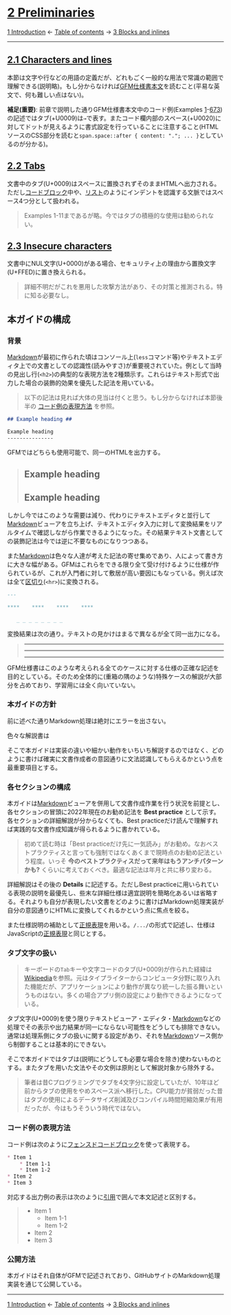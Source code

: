 # [2 Preliminaries](https://higuma.github.io/github-flabored-markdown/#preliminaries)

[1 Introduction](introduction.md)
← [Table of contents](index.md) →
[3 Blocks and inlines](blocks-and-inlines.md)

------------------------------------------------------------------------

## [2.1 Characters and lines](https://higuma.github.io/github-flabored-markdown/#characters-and-lines)

本節は文字や行などの用語の定義だが、どれもごく一般的な用法で常識の範囲で理解できる(説明略)。もし分からなければ[GFM仕様書本文](https://higuma.github.io/github-flabored-markdown/#characters-and-lines)を読むこと(平易な英文で、何も難しい点はない)。

__補足(重要)__: 前章で説明した通りGFM仕様書本文中のコード例(Examples [1](https://higuma.github.io/github-flabored-markdown/#example-1)-[673](https://higuma.github.io/github-flabored-markdown/#example-673))の記述ではタブ(+U0009)は`→`で表す。またコード欄内部のスペース(+U0020)に対してドットが見えるように書式設定を行っていることに注意すること(HTMLソースのCSS部分を読むと`span.space::after { content: "."; ... }`としているのが分かる)。

## [2.2 Tabs](https://higuma.github.io/github-flabored-markdown/#tabs)

文書中のタブ(U+0009)はスペースに置換されずそのままHTMLへ出力される。ただし[コードブロック](leaf-blocks.md#45-fenced-code-blocks)中や、[リスト](container-blocks.md#54-lists)のようにインデントを認識する文脈ではスペース4つ分として扱われる。

> Examples 1-11まであるが略。今ではタブの積極的な使用は勧められない。

## [2.3 Insecure characters](https://higuma.github.io/github-flabored-markdown/#insecure-characters)

文書中にNUL文字(U+0000)がある場合、セキュリティ上の理由から置換文字(U+FFED)に置き換えられる。

> 詳細不明だがこれを悪用した攻撃方法があり、その対策と推測される。特に知る必要なし。

## 本ガイドの構成

### 背景

[Markdown]が最初に作られた頃はコンソール上(`less`コマンド等)やテキストエディタ上での文書としての認識性(読みやすさ)が重要視されていた。例として当時の見出し行(`<h2>`)の典型的な表現方法を2種類示す。これらはテキスト形式で出力した場合の装飾的効果を優先した記法を用いている。

> 以下の記法は見れば大体の見当は付くと思う。もし分からなければ本節後半の [コード例の表現方法](#コード例の表現方法) を参照。

```markdown
## Example heading ##

Example heading
---------------
```

GFMではどちらも使用可能で、同一のHTMLを出力する。

> ## Example heading ##
> 
> Example heading
> ---------------

しかし今ではこのような需要は減り、代わりにテキストエディタと並行して[Markdown]ビューアを立ち上げ、テキストエディタ入力に対して変換結果をリアルタイムで確認しながら作業できるようになった。その結果テキスト文書としての装飾記法は今では逆に不要なものになりつつある。

また[Markdown]は色々な人達が考えた記法の寄せ集めであり、人によって書き方に大きな幅がある。GFMはこれらをできる限り全て受け付けるように仕様が作られているが、これが入門者に対して敷居が高い要因にもなっている。例えば次は全て[区切り](leaf-blocks.md#41-thematic-breaks)(`<hr>`)に変換される。

```markdown
---

****    ****    ****    ****

   _ _ _ _ _ _ _ _
```

変換結果は次の通り。テキストの見かけはまるで異なるが全て同一出力になる。

> ---
> 
> ****    ****    ****    ****
> 
>    _ _ _ _ _ _ _ _

GFM仕様書はこのような考えられる全てのケースに対する仕様の正確な記述を目的としている。そのため全体的に(重箱の隅のような)特殊ケースの解説が大部分を占めており、学習用には全く向いていない。

### 本ガイドの方針

前に述べた通りMarkdown処理は絶対にエラーを出さない。


色々な解説書は



そこで本ガイドは実装の違いや細かい動作をいちいち解説するのではなく、どのように書けば確実に文書作成者の意図通りに文法認識してもらえるかという点を最重要項目とする。

### 各セクションの構成

本ガイドは[Markdown]ビューアを併用して文書作成作業を行う状況を前提とし、各セクションの冒頭に2022年現在のお勧め記法を __Best practice__ として示す。各セクションの詳細解説が分からなくても、Best practiceだけ読んで理解すれば実践的な文書作成知識が得られるように書かれている。

> 初めて読む時は「Best practiceだけ先に一気読み」がお勧め。なおベストプラクティスと言っても強制ではなくあくまで現時点のお勧め記法という程度。いっそ __今のベストプラクティスだって来年はもうアンチパターンかも?__ くらいに考えておくべき。最適な記法は年月と共に移り変わる。

詳細解説はその後の __Details__ に記述する。ただしBest practiceに用いられている表現の説明を最優先し、些末な詳細仕様は適宜説明を簡略化あるいは省略する。それよりも自分が表現したい文書をどのように書けばMarkdown処理実装が自分の意図通りにHTMLに変換してくれるかという点に焦点を絞る。

また仕様説明の補助として[正規表現]を用いる。`/.../`の形式で記述し、仕様はJavaScriptの[正規表現]と同じとする。

### タブ文字の扱い

> キーボードの`Tab`キーや文字コードのタブ(U+0009)が作られた経緯は[Wikipedia](https://ja.wikipedia.org/wiki/タブキー)を参照。元はタイプライターからコンピュータ分野に取り入れた機能だが、アプリケーションにより動作が異なり統一した振る舞いというものはない。多くの場合アプリ側の設定により動作できるようになっている。

タブ文字(U+0009)を使う限りテキストビューア・エディタ・[Markdown]などの処理でその表示や出力結果が同一にならない可能性をどうしても排除できない。通常は処理系側にタブの扱いに関する設定があり、それを[Markdown]ソース側から制御することは基本的にできない。

そこで本ガイドではタブは(説明にどうしても必要な場合を除き)使わないものとする。またタブを用いた文法やその文例は原則として解説対象から除外する。

> 筆者は昔Cプログラミングでタブを4文字分に設定していたが、10年ほど前からタブの使用をやめスペース派へ移行した。CPU能力が貧弱だった昔はタブの使用によるデータサイズ削減及びコンパイル時間短縮効果が有用だったが、今はもうそういう時代ではない。

### コード例の表現方法

コード例は次のように[フェンスドコードブロック](leaf-blocks.md#45-fenced-code-blocks)を使って表現する。

```markdown
* Item 1
    * Item 1-1
    * Item 1-2
* Item 2
* Item 3
```

対応する出力例の表示は次のように[引用](container-blocks.md#51-block-quotes)で囲んで本文記述と区別する。

> * Item 1
>     * Item 1-1
>     * Item 1-2
> * Item 2
> * Item 3

### 公開方法

本ガイドはそれ自体がGFMで記述されており、GitHubサイトのMarkdown処理実装を通じて公開している。

------------------------------------------------------------------------

[1 Introduction](introduction.md)
← [Table of contents](index.md) →
[3 Blocks and inlines](blocks-and-inlines.md)

[HTML]: https://ja.wikipedia.org/wiki/HyperText_Markup_Language
[HTML仕様]: https://html.spec.whatwg.org/multipage/
[Markdown]: https://ja.wikipedia.org/wiki/Markdown
[RFC]: https://ja.wikipedia.org/wiki/Request_for_Comments
[W3C]: https://www.w3.org/
[WHATWG]: https://whatwg.org/
[XHTML]: https://ja.wikipedia.org/wiki/Extensible_HyperText_Markup_Language
[正規表現]: https://developer.mozilla.org/ja/docs/Web/JavaScript/Guide/Regular_Expressions
